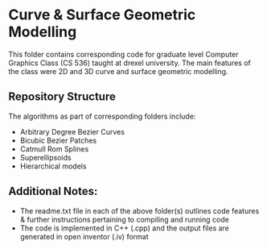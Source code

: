 # Curve & Surface Geometric Modelling
This folder contains corresponding code for graduate level Computer Graphics Class (CS 536) taught at drexel university. The main features of the class were 2D and 3D curve and surface geometric modelling. </br>

## Repository Structure
The algorithms as part of corresponding folders include: </br>
* Arbitrary Degree Bezier Curves
* Bicubic Bezier Patches
* Catmull Rom Splines 
* Superellipsoids 
* Hierarchical models </br>

## Additional Notes:
* The readme.txt file in each of the above folder(s) outlines code features & further instructions pertaining to compiling and running code
* The code is implemented in C++ (.cpp) and the output files are generated in open inventor (.iv) format
